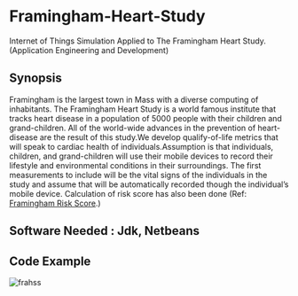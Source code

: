 # Framingham-Heart-Study
Internet of Things Simulation Applied to The Framingham Heart Study. (Application Engineering and Development)
## Synopsis

Framingham is the largest town in Mass with a diverse computing of inhabitants. The Framingham Heart Study is a world famous institute that tracks heart disease in a population of 5000 people with their children and grand-children. All of the world-wide advances in the prevention of heart-disease are the result of this study.We develop qualify-of-life metrics that will speak to cardiac health of individuals.Assumption is that individuals, children, and grand-children will use their mobile devices to record their lifestyle and environmental conditions in their surroundings. The first measurements to include will be the vital signs of the individuals in the study and assume that will be automatically recorded though the individual’s mobile device. Calculation of risk score has also been done (Ref:  <a href="https://www.cvdriskchecksecure.com/framinghamriskscore.aspx">Framingham Risk Score</a>.)  
## Software Needed : Jdk, Netbeans

## Code Example
![frahss](https://cloud.githubusercontent.com/assets/21284550/22202228/3005a68e-e135-11e6-8c30-dcaf2e0c8260.png)
